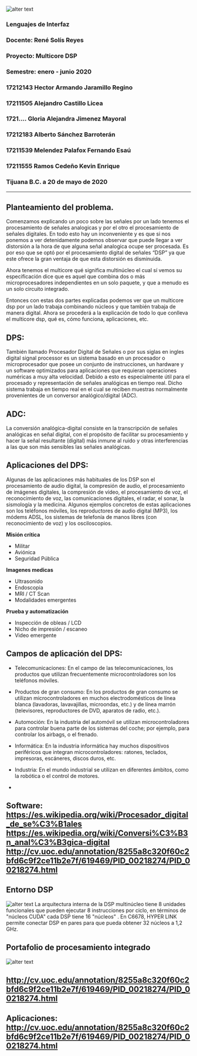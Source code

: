 ![alter text](https://tectijuana.edu.mx/wp-content/uploads/2014/11/Heading-Ing-sistemas-2048x672.png)
### Lenguajes de Interfaz
### Docente: René Solís Reyes
### Proyecto: Multicore DSP
### Semestre: enero - junio 2020

### 17212143  Hector Armando Jaramillo Regino
### 17211505 Alejandro Castillo Licea
### 1721…. Gloria Alejandra Jimenez Mayoral
### 17212183 Alberto Sánchez Barroterán
### 17211539 Melendez Palafox Fernando Esaú
### 17211555 Ramos Cedeño Kevin Enrique
### Tijuana B.C. a 20 de mayo de 2020
----------------------------------------------------------------------------------------------------------------------------------------
## Planteamiento del problema.
Comenzamos explicando un poco sobre las señales por un lado tenemos el procesamiento de señales analogicas y por el otro el procesamiento de señales digitales. En todo esto hay un inconveniente y es que si nos ponemos a ver detenidamente podemos observar que puede llegar a ver distorsión a la hora de que alguna señal analogica ocupe ser procesada. Es por eso que se optó por el procesamiento digital de señales “DSP” ya que este ofrece la gran ventaja de que esta distorsión es disminuida.

Ahora tenemos el multicore qué significa multinúcleo el cual sí vemos su especificación dice que es aquel que combina dos o más microprocesadores independientes en un solo paquete, y que a menudo es un solo circuito integrado. 

Entonces con estas dos partes explicadas podemos ver que un multicore dsp por un lado trabaja combinando núcleos y que también trabaja de manera digital. Ahora se procederá a la explicación de todo lo que conlleva el  multicore dsp, qué es, cómo funciona, aplicaciones, etc. 

## DPS: 
También llamado Procesador Digital de Señales o por sus siglas en ingles digital signal processor es un sistema basado en un procesador o microprocesador que posee un conjunto de instrucciones, un hardware y un software optimizados para aplicaciones que requieran operaciones numéricas a muy alta velocidad. Debido a esto es especialmente útil para el procesado y representación de señales analógicas en tiempo real.
Dicho sistema trabaja en tiempo real en el cual se reciben muestras normalmente provenientes de un conversor analógico/digital (ADC).

## ADC: 
La conversión analógica-digital consiste en la transcripción de señales analógicas en señal digital, con el propósito de facilitar su procesamiento y hacer la señal resultante (digital) más inmune al ruido y otras interferencias a las que son más sensibles las señales analógicas.

## Aplicaciones del DPS:
Algunas de las aplicaciones más habituales de los DSP son el procesamiento de audio digital, la compresión de audio, el procesamiento de imágenes digitales, la compresión de vídeo, el procesamiento de voz, el reconocimiento de voz, las comunicaciones digitales, el radar, el sonar, la sismología y la medicina.
Algunos ejemplos concretos de estas aplicaciones son los teléfonos móviles, los reproductores de audio digital (MP3), los módems ADSL, los sistemas de telefonía de manos libres (con reconocimiento de voz) y los osciloscopios.

**Misión crítica**
- Militar
- Aviónica
- Seguridad Pública

**Imagenes medicas**
- Ultrasonido
- Endoscopia
- MRI / CT Scan
- Modalidades emergentes

**Prueba y automatización**
- Inspección de obleas / LCD
- Nicho de impresión / escaneo
- Video emergente

## Campos de aplicación del DPS:

- Telecomunicaciones: En el campo de las telecomunicaciones, los productos que utilizan frecuentemente microcontroladores son los teléfonos móviles.
- Productos de gran consumo: En los productos de gran consumo se utilizan microcontroladores en muchos electrodomésticos de línea blanca (lavadoras, lavavajillas, microondas, etc.) y de línea marrón (televisores, reproductores de DVD, aparatos de radio, etc.).
- Automoción: En la industria del automóvil se utilizan microcontroladores para controlar buena parte de los sistemas del coche; por ejemplo, para controlar los airbags, o el frenado.
- Informática: En la industria informática hay muchos dispositivos periféricos que integran microcontroladores: ratones, teclados, impresoras, escáneres, discos duros, etc.
- Industria: En el mundo industrial se utilizan en diferentes ámbitos, como la robótica o el control de motores.

-
Software:
https://es.wikipedia.org/wiki/Procesador_digital_de_se%C3%B1ales
https://es.wikipedia.org/wiki/Conversi%C3%B3n_anal%C3%B3gica-digital
http://cv.uoc.edu/annotation/8255a8c320f60c2bfd6c9f2ce11b2e7f/619469/PID_00218274/PID_00218274.html
-

## Entorno DSP
![alter text](https://github.com/fernmelen/MulticoreDSP/blob/master/Imagenes%20Multicore%20DSP/Anotaci%C3%B3n%202020-05-30%20192954.jpg?raw=true)
La arquitectura interna de la DSP multinúcleo tiene 8 unidades funcionales que pueden ejecutar 8 instrucciones por ciclo, en términos de "núcleos CUDA" cada DSP tiene 16 "núcleos" . En C6678, HYPER LINK permite conectar DSP en pares para que pueda obtener 32 núcleos a 1,2 GHz.

## Portafolio de procesamiento integrado
![alter text](https://github.com/fernmelen/MulticoreDSP/blob/master/Imagenes%20Multicore%20DSP/Anotaci%C3%B3n%202020-05-30%20193832.jpg?raw=true)

http://cv.uoc.edu/annotation/8255a8c320f60c2bfd6c9f2ce11b2e7f/619469/PID_00218274/PID_00218274.html
-
Aplicaciones:
http://cv.uoc.edu/annotation/8255a8c320f60c2bfd6c9f2ce11b2e7f/619469/PID_00218274/PID_00218274.html
-
